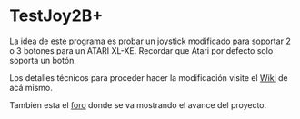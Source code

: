 # TestJoy2B+

La idea de este programa es probar un joystick modificado para soportar 2 o 3 botones para un ATARI XL-XE. Recordar que Atari por defecto solo soporta un botón.

Los detalles técnicos para proceder hacer la modificación visite el [Wiki](../../wiki) de acá mismo.

También esta el [foro](http://www.atariware.cl/aw/foro/viewtopic.php?f=4&t=3156) donde se va mostrando el avance del proyecto.

